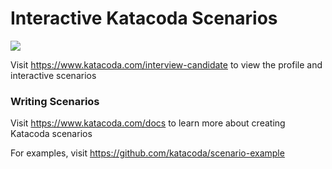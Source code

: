 # Interactive Katacoda Scenarios

[![](http://shields.katacoda.com/katacoda/interview-candidate/count.svg)](https://www.katacoda.com/interview-candidate "Get your profile on Katacoda.com")

Visit https://www.katacoda.com/interview-candidate to view the profile and interactive scenarios

### Writing Scenarios
Visit https://www.katacoda.com/docs to learn more about creating Katacoda scenarios

For examples, visit https://github.com/katacoda/scenario-example
